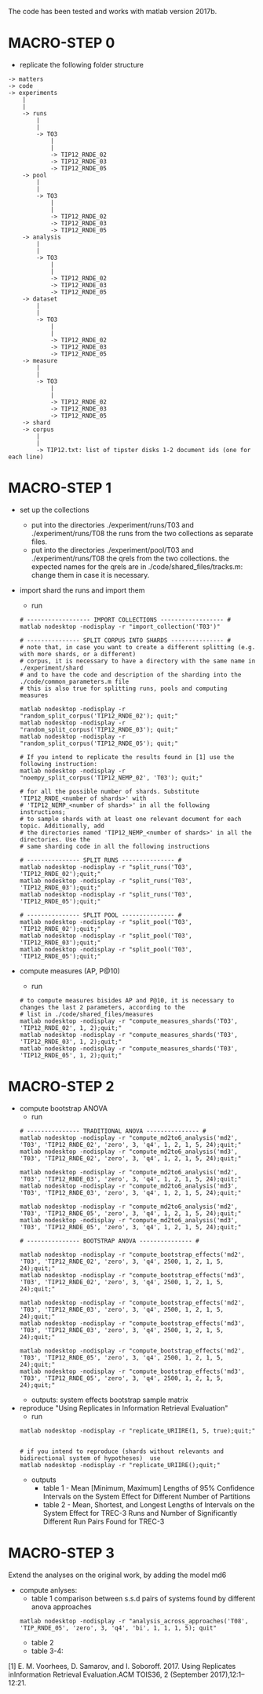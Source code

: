 The code has been tested and works with matlab version 2017b.

# MACRO-STEP 0
* replicate the following folder structure
```
-> matters
-> code
-> experiments
	|
	|
	-> runs
		|
		|
		-> TO3
			|
			|
			-> TIP12_RNDE_02
			-> TIP12_RNDE_03
			-> TIP12_RNDE_05
	-> pool
		|
		|
		-> TO3
			|
			|
			-> TIP12_RNDE_02
			-> TIP12_RNDE_03
			-> TIP12_RNDE_05
	-> analysis
		|
		|
		-> TO3
			|
			|
			-> TIP12_RNDE_02
			-> TIP12_RNDE_03
			-> TIP12_RNDE_05
	-> dataset
		|
		|
		-> TO3
			|
			|
			-> TIP12_RNDE_02
			-> TIP12_RNDE_03
			-> TIP12_RNDE_05
	-> measure
		|
		|
		-> TO3
			|
			|
			-> TIP12_RNDE_02
			-> TIP12_RNDE_03
			-> TIP12_RNDE_05
	-> shard
	-> corpus
		|
		|
		-> TIP12.txt: list of tipster disks 1-2 document ids (one for each line)
```

# MACRO-STEP 1
* set up the collections 
	* put into the directories ./experiment/runs/T03 and ./experiment/runs/T08 the runs from the two collections as separate files.
	* put into the directories ./experiment/pool/T03 and ./experiment/runs/T08 the qrels from the two collections. the expected names for the qrels are in ./code/shared_files/tracks.m: change them in case it is necessary.
* import shard the runs and import them
	* run
	
	```
	# ------------------ IMPORT COLLECTIONS ------------------ #
	matlab nodesktop -nodisplay -r "import_collection('T03')"
	
	# --------------- SPLIT CORPUS INTO SHARDS --------------- #
	# note that, in case you want to create a different splitting (e.g. with more shards, or a different)
	# corpus, it is necessary to have a directory with the same name in ./experiment/shard
	# and to have the code and description of the sharding into the ./code/common_parameters.m file
	# this is also true for splitting runs, pools and computing measures
	
	matlab nodesktop -nodisplay -r "random_split_corpus('TIP12_RNDE_02'); quit;"
	matlab nodesktop -nodisplay -r "random_split_corpus('TIP12_RNDE_03'); quit;"
	matlab nodesktop -nodisplay -r "random_split_corpus('TIP12_RNDE_05'); quit;"
	
	# If you intend to replicate the results found in [1] use the following instruction:
	matlab nodesktop -nodisplay -r "noempy_split_corpus('TIP12_NEMP_02', 'T03'); quit;" 
	
	# for all the possible number of shards. Substitute 'TIP12_RNDE_<number of shards>' with 
	# 'TIP12_NEMP_<number of shards>' in all the following instructions; 
	# to sample shards with at least one relevant document for each topic. Additionally, add
	# the directories named 'TIP12_NEMP_<number of shards>' in all the directories. Use the
	# same sharding code in all the following instructions
		
	# --------------- SPLIT RUNS --------------- #
	matlab nodesktop -nodisplay -r "split_runs('T03', 'TIP12_RNDE_02');quit;"
	matlab nodesktop -nodisplay -r "split_runs('T03', 'TIP12_RNDE_03');quit;"
	matlab nodesktop -nodisplay -r "split_runs('T03', 'TIP12_RNDE_05');quit;"
	
	# --------------- SPLIT POOL --------------- #
	matlab nodesktop -nodisplay -r "split_pool('T03', 'TIP12_RNDE_02');quit;"
	matlab nodesktop -nodisplay -r "split_pool('T03', 'TIP12_RNDE_03');quit;"
	matlab nodesktop -nodisplay -r "split_pool('T03', 'TIP12_RNDE_05');quit;"
	```
		
* compute measures (AP, P@10)
	* run
	```
	# to compute measures bisides AP and P@10, it is necessary to changes the last 2 parameters, according to the
	# list in ./code/shared_files/measures
	matlab nodesktop -nodisplay -r "compute_measures_shards('T03', 'TIP12_RNDE_02', 1, 2);quit;"
	matlab nodesktop -nodisplay -r "compute_measures_shards('T03', 'TIP12_RNDE_03', 1, 2);quit;"
	matlab nodesktop -nodisplay -r "compute_measures_shards('T03', 'TIP12_RNDE_05', 1, 2);quit;"
	```


# MACRO-STEP 2
* compute bootstrap ANOVA
	* run
	```
	# --------------- TRADITIONAL ANOVA --------------- #
	matlab nodesktop -nodisplay -r "compute_md2to6_analysis('md2', 'T03', 'TIP12_RNDE_02', 'zero', 3, 'q4', 1, 2, 1, 5, 24);quit;"
	matlab nodesktop -nodisplay -r "compute_md2to6_analysis('md3', 'T03', 'TIP12_RNDE_02', 'zero', 3, 'q4', 1, 2, 1, 5, 24);quit;"

	matlab nodesktop -nodisplay -r "compute_md2to6_analysis('md2', 'T03', 'TIP12_RNDE_03', 'zero', 3, 'q4', 1, 2, 1, 5, 24);quit;"
	matlab nodesktop -nodisplay -r "compute_md2to6_analysis('md3', 'T03', 'TIP12_RNDE_03', 'zero', 3, 'q4', 1, 2, 1, 5, 24);quit;"

	matlab nodesktop -nodisplay -r "compute_md2to6_analysis('md2', 'T03', 'TIP12_RNDE_05', 'zero', 3, 'q4', 1, 2, 1, 5, 24);quit;"
	matlab nodesktop -nodisplay -r "compute_md2to6_analysis('md3', 'T03', 'TIP12_RNDE_05', 'zero', 3, 'q4', 1, 2, 1, 5, 24);quit;"

	# --------------- BOOTSTRAP ANOVA --------------- #

	matlab nodesktop -nodisplay -r "compute_bootstrap_effects('md2', 'T03', 'TIP12_RNDE_02', 'zero', 3, 'q4', 2500, 1, 2, 1, 5, 24);quit;"
	matlab nodesktop -nodisplay -r "compute_bootstrap_effects('md3', 'T03', 'TIP12_RNDE_02', 'zero', 3, 'q4', 2500, 1, 2, 1, 5, 24);quit;"

	matlab nodesktop -nodisplay -r "compute_bootstrap_effects('md2', 'T03', 'TIP12_RNDE_03', 'zero', 3, 'q4', 2500, 1, 2, 1, 5, 24);quit;"
	matlab nodesktop -nodisplay -r "compute_bootstrap_effects('md3', 'T03', 'TIP12_RNDE_03', 'zero', 3, 'q4', 2500, 1, 2, 1, 5, 24);quit;"

	matlab nodesktop -nodisplay -r "compute_bootstrap_effects('md2', 'T03', 'TIP12_RNDE_05', 'zero', 3, 'q4', 2500, 1, 2, 1, 5, 24);quit;"
	matlab nodesktop -nodisplay -r "compute_bootstrap_effects('md3', 'T03', 'TIP12_RNDE_05', 'zero', 3, 'q4', 2500, 1, 2, 1, 5, 24);quit;"
	```
	* outputs: system effects bootstrap sample matrix
* reproduce "Using Replicates in Information Retrieval Evaluation"
	* run
	```
	matlab nodesktop -nodisplay -r "replicate_URIIRE(1, 5, true);quit;"
	
	
	# if you intend to reproduce (shards without relevants and bidirectional system of hypotheses)  use
	matlab nodesktop -nodisplay -r "replicate_URIIRE();quit;"
	
	```
	* outputs
		* table 1 - Mean [Minimum, Maximum] Lengths of 95% Confidence Intervals on the System Effect for Different Number of Partitions
		* table 2 - Mean, Shortest, and Longest Lengths of Intervals on the System Effect for TREC-3 Runs and Number of Significantly Different Run Pairs Found for TREC-3




# MACRO-STEP 3
Extend the analyses on the original work, by adding the model md6
* compute anlyses:
 	* table 1 comparison between s.s.d pairs of systems found by different anova approaches
	```
	matlab nodesktop -nodisplay -r "analysis_across_approaches('T08', 'TIP_RNDE_05', 'zero', 3, 'q4', 'bi', 1, 1, 1, 5); quit"
	```
	* table 2
	* table 3-4: 



[1] E.  M.  Voorhees,  D.  Samarov,  and  I.  Soboroff.  2017.   Using  Replicates  inInformation  Retrieval  Evaluation.ACM TOIS36,  2  (September  2017),12:1–12:21.
